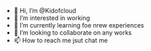 - 👋 Hi, I’m @Kidofcloud
- 👀 I’m interested in working
- 🌱 I’m currently learning foe nrew experiences
- 💞️ I’m looking to collaborate on any works
- 📫 How to reach me jsut chat me

<!---
Kidofcloud/Kidofcloud is a ✨ special ✨ repository because its `README.md` (this file) appears on your GitHub profile.
You can click the Preview link to take a look at your changes.
--->
